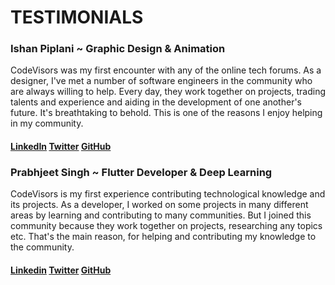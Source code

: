 # TESTIMONIALS

### Ishan Piplani ~ Graphic Design & Animation
CodeVisors was my first encounter with any of the online tech forums. As a designer, I've met a number of software engineers in the community who are always willing to help. Every day, they work together on projects, trading talents and experience and aiding in the development of one another's future. It's breathtaking to behold. This is one of the reasons I enjoy helping in my community.
#### [LinkedIn](https://www.linkedin.com/in/ishan-piplani-368350103/) [Twitter](https://twitter.com/ishaandesign) [GitHub](https://github.com/IshanPiplani)


### Prabhjeet Singh ~ Flutter Developer & Deep Learning
CodeVisors is my first experience contributing technological knowledge and its projects. As a developer, I worked on some projects in many different areas by learning and contributing to many communities. But I joined this community because they work together on projects, researching any topics etc. That's the main reason, for helping and contributing my knowledge to the community.
#### [Linkedin](https://www.linkedin.com/in/prabhjeet-singh-khokher/) [Twitter](https://twitter.com/Prabhjeet2911) [GitHub](https://github.com/prabhjeet2928)
